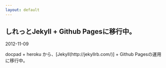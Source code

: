 ```yaml
---
layout: default
---
```

<div class="entries">
  <article class="sc-row entry">
    <div class="sc sc-5 sc-1-off entry-header">
      <h1 class="entry-title h2">しれっとJekyll + Github Pagesに移行中。</h1>
    </div>
    <div class="sc sc-1">
      <p class="entry-date small">2012-11-09</p>
    </div>
    <div class="sc sc-5">
      docpad + heroku から、[Jekyll(http://jekyllrb.com/)] + Github Pagesの運用に移行中。
    </div>
  </article>
</div>
